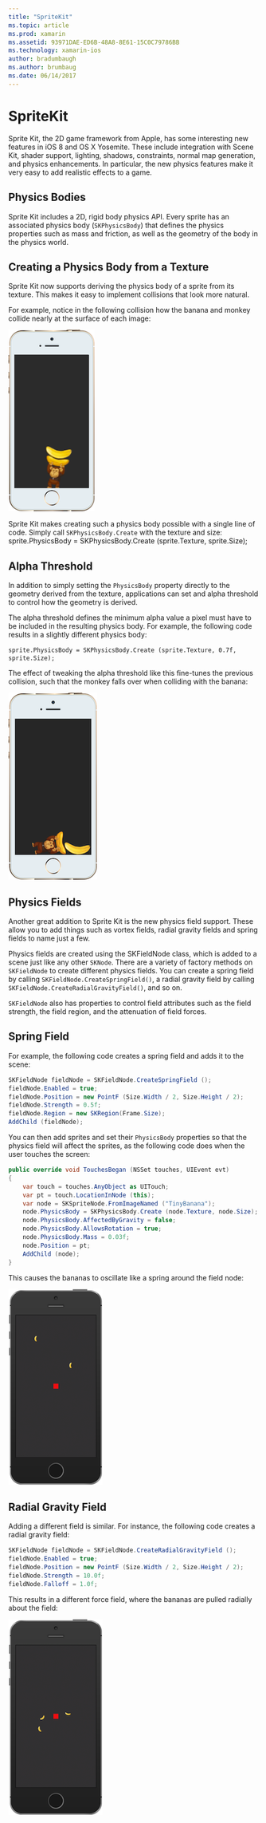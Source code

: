 ```yaml
---
title: "SpriteKit"
ms.topic: article
ms.prod: xamarin
ms.assetid: 93971DAE-ED6B-48A8-8E61-15C0C79786BB
ms.technology: xamarin-ios
author: bradumbaugh
ms.author: brumbaug
ms.date: 06/14/2017
---
```


# SpriteKit

Sprite Kit, the 2D game framework from Apple, has some interesting new features in iOS 8 and OS X Yosemite. These include integration with Scene Kit, shader support, lighting, shadows, constraints, normal map generation, and physics enhancements. In particular, the new physics features make it very easy to add realistic effects to a game.

## Physics Bodies

Sprite Kit includes a 2D, rigid body physics API. Every sprite has an associated physics body (`SKPhysicsBody`) that defines the physics properties such as mass and friction, as well as the geometry of the body in the physics world.

## Creating a Physics Body from a Texture
Sprite Kit now supports deriving the physics body of a sprite from its texture. This makes it easy to implement collisions that look more natural.

For example, notice in the following collision how the banana and monkey collide nearly at the surface of each image:
 
![](spritekit-images/image13.png "The banana and monkey collide nearly at the surface of each image")

Sprite Kit makes creating such a physics body possible with a single line of code. Simply call `SKPhysicsBody.Create` with the texture and size:
    sprite.PhysicsBody = SKPhysicsBody.Create (sprite.Texture, sprite.Size);

## Alpha Threshold

In addition to simply setting the `PhysicsBody` property directly to the geometry derived from the texture, applications can set and alpha threshold to control how the geometry is derived. 

The alpha threshold defines the minimum alpha value a pixel must have to be included in the resulting physics body. For example, the following code results in a slightly different physics body:

```chsarp
sprite.PhysicsBody = SKPhysicsBody.Create (sprite.Texture, 0.7f, sprite.Size);
```

The effect of tweaking the alpha threshold like this fine-tunes the previous collision, such that the monkey falls over when colliding with the banana:

![](spritekit-images/image14.png "The monkey falls over when colliding with the banana")
 
## Physics Fields

Another great addition to Sprite Kit is the new physics field support. These allow you to add things such as vortex fields, radial gravity fields and spring fields to name just a few.

Physics fields are created using the SKFieldNode class, which is added to a scene just like any other `SKNode`. There are a variety of factory methods on `SKFieldNode` to create different physics fields. You can create a spring field by calling `SKFieldNode.CreateSpringField()`, a radial gravity field by calling `SKFieldNode.CreateRadialGravityField()`, and so on.

`SKFieldNode` also has properties to control field attributes such as the field strength, the field region, and the attenuation of field forces.

## Spring Field

For example, the following code creates a spring field and adds it to the scene:

```csharp
SKFieldNode fieldNode = SKFieldNode.CreateSpringField ();
fieldNode.Enabled = true;
fieldNode.Position = new PointF (Size.Width / 2, Size.Height / 2);
fieldNode.Strength = 0.5f;
fieldNode.Region = new SKRegion(Frame.Size);
AddChild (fieldNode);
```

You can then add sprites and set their `PhysicsBody` properties so that the physics field will affect the sprites, as the following code does when the user touches the screen:

```csharp
public override void TouchesBegan (NSSet touches, UIEvent evt)
{
	var touch = touches.AnyObject as UITouch;
	var pt = touch.LocationInNode (this);
	var node = SKSpriteNode.FromImageNamed ("TinyBanana");
	node.PhysicsBody = SKPhysicsBody.Create (node.Texture, node.Size);
	node.PhysicsBody.AffectedByGravity = false;
	node.PhysicsBody.AllowsRotation = true;
	node.PhysicsBody.Mass = 0.03f;
	node.Position = pt;
	AddChild (node);
}
```

This causes the bananas to oscillate like a spring around the field node:

![](spritekit-images/image15.png "The bananas oscillate like a spring around the field node")
 
## Radial Gravity Field

Adding a different field is similar. For instance, the following code creates a radial gravity field:

```csharp
SKFieldNode fieldNode = SKFieldNode.CreateRadialGravityField ();
fieldNode.Enabled = true;
fieldNode.Position = new PointF (Size.Width / 2, Size.Height / 2);
fieldNode.Strength = 10.0f;
fieldNode.Falloff = 1.0f;
```

This results in a different force field, where the bananas are pulled radially about the field:

![](spritekit-images/image16.png "The bananas are pulled radially around the field")